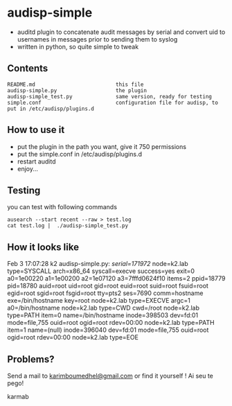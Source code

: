 audisp-simple
=============

- auditd plugin to concatenate audit messages by serial and convert uid to usernames in messages prior to sending them to syslog
- written in python, so quite simple to  tweak

Contents
--------

    README.md                          this file
    audisp-simple.py                   the plugin
    audisp-simple_test.py              same version, ready for testing
    simple.conf                        configuration file for audisp, to put in /etc/audisp/plugins.d

How to use it
-------------

* put the plugin in the path you want, give it 750 permissions
* put the simple.conf in /etc/audisp/plugins.d
* restart auditd 
* enjoy...


Testing
-------

you can test with following commands

    ausearch --start recent --raw > test.log
    cat test.log |  ./audisp-simple_test.py 


How it looks like
---------------------
Feb  3 17:07:28 k2 audisp-simple.py: *serial=171972* node=k2.lab type=SYSCALL arch=x86_64 syscall=execve success=yes exit=0 a0=1e00220 a1=1e00200 a2=1e07120 a3=7fffd0624f10 items=2 ppid=18779 pid=18780 auid=root uid=root gid=root euid=root suid=root fsuid=root egid=root sgid=root fsgid=root tty=pts2 ses=7690 comm=hostname exe=/bin/hostname key=root node=k2.lab type=EXECVE argc=1 a0=/bin/hostname node=k2.lab type=CWD cwd=/root node=k2.lab type=PATH item=0 name=/bin/hostname inode=398503 dev=fd:01 mode=file,755 ouid=root ogid=root rdev=00:00 node=k2.lab type=PATH item=1 name=(null) inode=396040 dev=fd:01 mode=file,755 ouid=root ogid=root rdev=00:00 node=k2.lab type=EOE



Problems?
---------

Send a mail to karimboumedhel@gmail.com or find it yourself !
Ai seu te pego!

karmab

